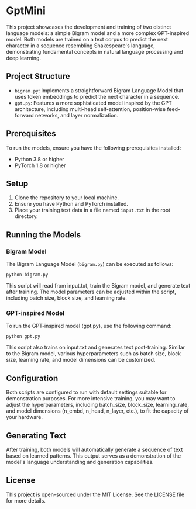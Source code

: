 # GptMini

This project showcases the development and training of two distinct language models: a simple Bigram model and a more complex GPT-inspired model. Both models are trained on a text corpus to predict the next character in a sequence resembling Shakespeare's language, demonstrating fundamental concepts in natural language processing and deep learning.

## Project Structure

- `bigram.py`: Implements a straightforward Bigram Language Model that uses token embeddings to predict the next character in a sequence.
- `gpt.py`: Features a more sophisticated model inspired by the GPT architecture, including multi-head self-attention, position-wise feed-forward networks, and layer normalization.

## Prerequisites

To run the models, ensure you have the following prerequisites installed:
- Python 3.8 or higher
- PyTorch 1.8 or higher

## Setup

1. Clone the repository to your local machine.
2. Ensure you have Python and PyTorch installed.
3. Place your training text data in a file named `input.txt` in the root directory.

## Running the Models

### Bigram Model

The Bigram Language Model (`bigram.py`) can be executed as follows:

```python bigram.py```

This script will read from input.txt, train the Bigram model, and generate text after training. The model parameters can be adjusted within the script, including batch size, block size, and learning rate.

### GPT-inspired Model

To run the GPT-inspired model (gpt.py), use the following command:

```python gpt.py```

This script also trains on input.txt and generates text post-training. Similar to the Bigram model, various hyperparameters such as batch size, block size, learning rate, and model dimensions can be customized.

## Configuration

Both scripts are configured to run with default settings suitable for demonstration purposes. For more intensive training, you may want to adjust the hyperparameters, including batch_size, block_size, learning_rate, and model dimensions (n_embd, n_head, n_layer, etc.), to fit the capacity of your hardware.

## Generating Text

After training, both models will automatically generate a sequence of text based on learned patterns. This output serves as a demonstration of the model's language understanding and generation capabilities.

## License

This project is open-sourced under the MIT License. See the LICENSE file for more details.
